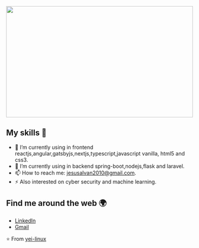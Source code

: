 <img align="center" width="100%" height="300px" src="https://images.parkrun.com/blogs.dir/1447/files/2019/07/astronaut2.gif"/>

## My skills 🚀

- 🔭 I’m currently using in frontend reactjs,angular,gatsbyjs,nextjs,typescript,javascript vanilla, html5 and css3.
- 🌱 I’m currently using in backend spring-boot,nodejs,flask and laravel.
- 📫 How to reach me: jesusalvan2010@gmail.com.
- ⚡ Also interested on cyber security and machine learning.

## Find me around the web 🌍

- [LinkedIn](https://www.linkedin.com/in/cesar-jesus-alberto-alvan-huarcaya-0a6584194/)
- [Gmail](jesusalvan2010@gmail.com)

⭐️ From [yei-linux](https://github.com/Yei-Linux)
